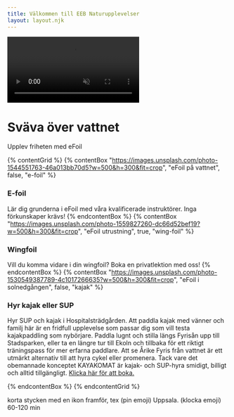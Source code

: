```yaml
---
title: Välkommen till EEB Naturupplevelser
layout: layout.njk
---
```

<div class="hero-video">
    <video autoplay muted loop playsinline>
        <source src="https://static.videezy.com/system/resources/previews/000/000/168/original/Record.mp4" type="video/mp4">
        Your browser does not support the video tag.
    </video>
    <div class="hero-overlay">
        <h1>Sväva över vattnet</h1>
        <p>Upplev friheten med eFoil</p>
    </div>
</div>

{% contentGrid %}
{% contentBox "https://images.unsplash.com/photo-1544551763-46a013bb70d5?w=500&h=300&fit=crop", "eFoil på vattnet", false, "e-foil" %}

### E-foil

Lär dig grunderna i eFoil med våra kvalificerade instruktörer. Inga förkunskaper krävs!
{% endcontentBox %}
{% contentBox "https://images.unsplash.com/photo-1559827260-dc66d52bef19?w=500&h=300&fit=crop", "eFoil utrustning", true, "wing-foil" %}

### Wingfoil

Vill du komma vidare i din wingfoil? Boka en privatlektion med oss!
{% endcontentBox %}
{% contentBox "https://images.unsplash.com/photo-1530549387789-4c1017266635?w=500&h=300&fit=crop", "eFoil i solnedgången", false, "kajak" %}

### Hyr kajak eller SUP



Hyr SUP och kajak i Hospitalsträdgården. Att paddla kajak med vänner och familj här är en fridfull upplevelse som passar dig som vill testa kajakpaddling som nybörjare. Paddla lugnt och stilla längs Fyrisån upp till Stadsparken, eller ta en längre tur till Ekoln och tillbaka för ett riktigt träningspass för mer erfarna paddlare. Att se Årike Fyris från vattnet är ett utmärkt alternativ till att hyra cykel eller promenera. Tack vare det obemannade konceptet KAYAKOMAT är kajak- och SUP-hyra smidigt, billigt och alltid tillgängligt. [Klicka här för att boka.](https://www.kayakomat.com/sv/location/641da9fb1d88cd78d7a41b7a)



[](https://www.kayakomat.com/sv/location/641da9fb1d88cd78d7a41b7a)[](https://www.kayakomat.com/sv/location/641da9fb1d88cd78d7a41b7a)
{% endcontentBox %}
{% endcontentGrid %}

korta stycken med en ikon framför, tex (pin emoji) Uppsala. (klocka emoji) 60-120 min
